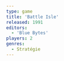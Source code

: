 ```yaml
---
type: game
title: 'Battle Isle'
released: 1991
editors: 
  - 'Blue Bytes'
players: 2
genres:
  - Stratégie
---
```

